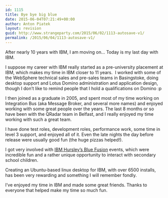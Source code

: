 ```yaml
---
id: 1115
title: Bye bye big blue
date: 2015-06-04T07:21:49+00:00
author: Anton Piatek
layout: revision
guid: http://www.strangeparty.com/2015/06/02/1113-autosave-v1/
permalink: /2015/06/04/1113-autosave-v1/
---
```

<p dir="ltr">
  After nearly 10 years with IBM, I am moving on&#8230; Today is my last day with IBM.
</p>

<p dir="ltr">
  I suppose my career with IBM really started as a pre-university placement at IBM, which makes my time in IBM closer to 11 years.  I worked with some of the WebSphere technical sales and pre-sales teams in Basingstoke, doing desktop support and Lotus Domino administration and application design, though I don&#8217;t like to remind people that I hold a qualifications on Domino :p
</p>

<p dir="ltr">
  I then joined as a graduate in 2005, and spent most of my time working on Integration Bus (aka Message Broker, and several more names) and enjoyed working with some great people over the years. The last 8 months or so have been with the QRadar team in Belfast, and I really enjoyed my time working with such a great team.
</p>

<p dir="ltr">
  I have done test roles, development roles, performance work, some time in level 3 support, and enjoyed all of it. Even the late nights the day before release were usually good fun (the huge pizzas helped!).
</p>

<p dir="ltr">
  I got very involved with <a href="https://www.youtube.com/watch?v=as4Da-iU5ec">IBM Hursley&#8217;s Blue Fusion</a> events, which were incredible fun and a rather unique opportunity to interact with secondary school children.
</p>

<p dir="ltr">
  Creating an Ubuntu-based linux desktop for IBM, with over 6500 installs, has been very rewarding and something I will remember fondly.
</p>

<p dir="ltr">
  I&#8217;ve enjoyed my time in IBM and made some great friends. Thanks to everyone that helped make my time so much fun.
</p>

&nbsp;